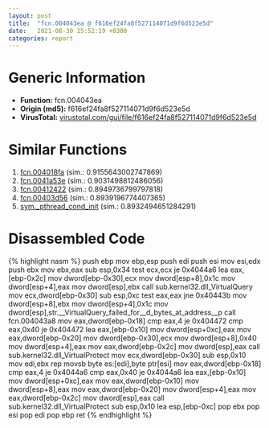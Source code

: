 ```yaml
---
layout: post
title:  "fcn.004043ea @ f616ef24fa8f527114071d9f6d523e5d"
date:   2021-08-30 15:52:19 +0300
categories: report
---
```


# Generic Information
- **Function:** fcn.004043ea
- **Origin (md5):** f616ef24fa8f527114071d9f6d523e5d
- **VirusTotal:** [virustotal.com/gui/file/f616ef24fa8f527114071d9f6d523e5d][virustotal_ref]



# Similar Functions

1. [fcn.004018fa][similar_1_ref] (sim.: 0.9155643002747869)
2. [fcn.0041a53e][similar_2_ref] (sim.: 0.9031498812486056)
3. [fcn.00412422][similar_3_ref] (sim.: 0.8949736799797818)
4. [fcn.00403d56][similar_4_ref] (sim.: 0.8939196774407365)
5. [sym.\_pthread\_cond\_init][similar_5_ref] (sim.: 0.8932494651284291)


# Disassembled Code

{% highlight nasm %}
push ebp
mov ebp,esp
push edi
push esi
mov esi,edx
push ebx
mov ebx,eax
sub esp,0x34
test ecx,ecx
je 0x4044a6
lea eax,[ebp-0x2c]
mov dword[ebp-0x30],ecx
mov dword[esp+8],0x1c
mov dword[esp+4],eax
mov dword[esp],ebx
call sub.kernel32.dll_VirtualQuery
mov ecx,dword[ebp-0x30]
sub esp,0xc
test eax,eax
jne 0x40443b
mov dword[esp+8],ebx
mov dword[esp+4],0x1c
mov dword[esp],str.__VirtualQuery_failed_for__d_bytes_at_address__p
call fcn.004043a8
mov eax,dword[ebp-0x18]
cmp eax,4
je 0x404472
cmp eax,0x40
je 0x404472
lea eax,[ebp-0x10]
mov dword[esp+0xc],eax
mov eax,dword[ebp-0x20]
mov dword[ebp-0x30],ecx
mov dword[esp+8],0x40
mov dword[esp+4],eax
mov eax,dword[ebp-0x2c]
mov dword[esp],eax
call sub.kernel32.dll_VirtualProtect
mov ecx,dword[ebp-0x30]
sub esp,0x10
mov edi,ebx
rep movsb byte es:[edi],byte ptr[esi]
mov eax,dword[ebp-0x18]
cmp eax,4
je 0x4044a6
cmp eax,0x40
je 0x4044a6
lea eax,[ebp-0x10]
mov dword[esp+0xc],eax
mov eax,dword[ebp-0x10]
mov dword[esp+8],eax
mov eax,dword[ebp-0x20]
mov dword[esp+4],eax
mov eax,dword[ebp-0x2c]
mov dword[esp],eax
call sub.kernel32.dll_VirtualProtect
sub esp,0x10
lea esp,[ebp-0xc]
pop ebx
pop esi
pop edi
pop ebp
ret 
{% endhighlight %}


[similar_1_ref]: /report/fcn.004018fa@799ea8d6698cf889f1eb7e76fbecd6be
[similar_2_ref]: /report/fcn.0041a53e@8c10f6a1b7643ed6e914352ded4b58e0
[similar_3_ref]: /report/fcn.00412422@8c10f6a1b7643ed6e914352ded4b58e0
[similar_4_ref]: /report/fcn.00403d56@8c10f6a1b7643ed6e914352ded4b58e0
[similar_5_ref]: /report/sym._pthread_cond_init@63ed397a4c52e7848cb26aceda5eef45
[virustotal_ref]: https://www.virustotal.com/gui/file/f616ef24fa8f527114071d9f6d523e5d
